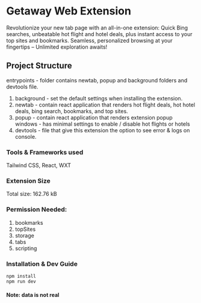 # Getaway Web Extension
Revolutionize your new tab page with an all-in-one extension: Quick Bing searches, unbeatable hot flight and hotel deals, plus instant access to your top sites and bookmarks. Seamless, personalized browsing at your fingertips – Unlimited exploration awaits! 

## Project Structure
entrypoints - folder contains newtab, popup and background folders and devtools file. 
1. background - set the default settings when installing the extension. 
2. newtab - contain react application that renders hot flight deals, hot hotel deals, bing search, bookmarks, and top sites.
3. popup - contain react application that renders extension popup windows - has minimal settings to enable / disable hot flights or hotels  
4. devtools - file that give this extension the option to see error & logs on console.

### Tools & Frameworks used
Tailwind CSS, React, WXT

### Extension Size
Total size: 162.76 kB    

### Permission Needed:
1. bookmarks
2. topSites
3. storage
4. tabs
5. scripting

### Installation & Dev Guide
```
npm install
npm run dev
```

#### Note: data is not real

